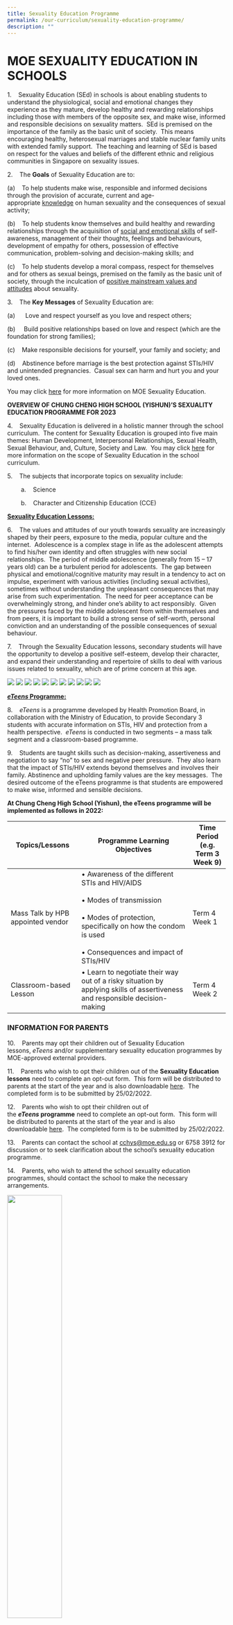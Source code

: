 ```yaml
---
title: Sexuality Education Programme
permalink: /our-curriculum/sexuality-education-programme/
description: ""
---
```

# **MOE SEXUALITY EDUCATION IN SCHOOLS**

1.    Sexuality Education (SEd) in schools is about enabling students to understand the physiological, social and emotional changes they experience as they mature, develop healthy and rewarding relationships including those with members of the opposite sex, and make wise, informed and responsible decisions on sexuality matters.  SEd is premised on the importance of the family as the basic unit of society.  This means encouraging healthy, heterosexual marriages and stable nuclear family units with extended family support.  The teaching and learning of SEd is based on respect for the values and beliefs of the different ethnic and religious communities in Singapore on sexuality issues.  

2.    The **Goals** of Sexuality Education are to:

(a)    To help students make wise, responsible and informed decisions through the provision of accurate, current and age-appropriate <u>knowledge</u> on human sexuality and the consequences of sexual activity;

(b)    To help students know themselves and build healthy and rewarding relationships through the acquisition of <u>social and emotional skills</u> of self-awareness, management of their thoughts, feelings and behaviours, development of empathy for others, possession of effective communication, problem-solving and decision-making skills; and

(c)    To help students develop a moral compass, respect for themselves and for others as sexual beings, premised on the family as the basic unit of society, through the inculcation of <u>positive mainstream values and attitudes</u> about sexuality.

3.    The **Key Messages** of Sexuality Education are:

(a)      Love and respect yourself as you love and respect others;

(b)     Build positive relationships based on love and respect (which are the foundation for strong families);

(c)    Make responsible decisions for yourself, your family and society; and

(d)    Abstinence before marriage is the best protection against STIs/HIV and unintended pregnancies.  Casual sex can harm and hurt you and your loved ones.

You may click [here](https://go.gov.sg/moe-sexuality-education) for more information on MOE Sexuality Education.

**OVERVIEW OF CHUNG CHENG HIGH SCHOOL (YISHUN)’S SEXUALITY EDUCATION PROGRAMME FOR 2023**

4.    Sexuality Education is delivered in a holistic manner through the school curriculum.  The content for Sexuality Education is grouped into five main themes: Human Development, Interpersonal Relationships, Sexual Health, Sexual Behaviour, and, Culture, Society and Law.  You may click [here](https://go.gov.sg/moe-sexuality-education-scope) for more information on the scope of Sexuality Education in the school curriculum.

5.    The subjects that incorporate topics on sexuality include:

        a.    Science

        b.    Character and Citizenship Education (CCE)

<u>**Sexuality Education Lessons:**</u>

6.    The values and attitudes of our youth towards sexuality are increasingly shaped by their peers, exposure to the media, popular culture and the internet.  Adolescence is a complex stage in life as the adolescent attempts to find his/her own identity and often struggles with new social relationships.  The period of middle adolescence (generally from 15 – 17 years old) can be a turbulent period for adolescents.  The gap between physical and emotional/cognitive maturity may result in a tendency to act on impulse, experiment with various activities (including sexual activities), sometimes without understanding the unpleasant consequences that may arise from such experimentation.  The need for peer acceptance can be overwhelmingly strong, and hinder one’s ability to act responsibly.  Given the pressures faced by the middle adolescent from within themselves and from peers, it is important to build a strong sense of self-worth, personal conviction and an understanding of the possible consequences of sexual behaviour.  

7.    Through the Sexuality Education lessons, secondary students will have the opportunity to develop a positive self-esteem, develop their character, and expand their understanding and repertoire of skills to deal with various issues related to sexuality, which are of prime concern at this age.

![](/images/Our%20Curriculum/Sexuality%20Education%20Programme/2023%20Info%20on%20SEd%20for%20schs%20website%20(Secondary%20Schools)_Page_01.jpg)
![](/images/Our%20Curriculum/Sexuality%20Education%20Programme/2023%20Info%20on%20SEd%20for%20schs%20website%20(Secondary%20Schools)_Page_02.jpg)
![](/images/Our%20Curriculum/Sexuality%20Education%20Programme/2023%20Info%20on%20SEd%20for%20schs%20website%20(Secondary%20Schools)_Page_03.jpg)
![](/images/Our%20Curriculum/Sexuality%20Education%20Programme/2023%20Info%20on%20SEd%20for%20schs%20website%20(Secondary%20Schools)_Page_04.jpg)
![](/images/Our%20Curriculum/Sexuality%20Education%20Programme/2023%20Info%20on%20SEd%20for%20schs%20website%20(Secondary%20Schools)_Page_05.jpg)
![](/images/Our%20Curriculum/Sexuality%20Education%20Programme/2023%20Info%20on%20SEd%20for%20schs%20website%20(Secondary%20Schools)_Page_06.jpg)
![](/images/Our%20Curriculum/Sexuality%20Education%20Programme/2023%20Info%20on%20SEd%20for%20schs%20website%20(Secondary%20Schools)_Page_07.jpg)
![](/images/Our%20Curriculum/Sexuality%20Education%20Programme/2023%20Info%20on%20SEd%20for%20schs%20website%20(Secondary%20Schools)_Page_08.jpg)
![](/images/Our%20Curriculum/Sexuality%20Education%20Programme/2023%20Info%20on%20SEd%20for%20schs%20website%20(Secondary%20Schools)_Page_09.jpg)
![](/images/Our%20Curriculum/Sexuality%20Education%20Programme/2023%20Info%20on%20SEd%20for%20schs%20website%20(Secondary%20Schools)_Page_10.jpg)
![](/images/Our%20Curriculum/Sexuality%20Education%20Programme/2023%20Info%20on%20SEd%20for%20schs%20website%20(Secondary%20Schools)_Page_11.jpg)


<u>***eTeens* Programme:**</u>

8.    _eTeens_ is a programme developed by Health Promotion Board, in collaboration with the Ministry of Education, to provide Secondary 3 students with accurate information on STIs, HIV and protection from a health perspective.  _eTeens_ is conducted in two segments – a mass talk segment and a classroom-based programme.

9.    Students are taught skills such as decision-making, assertiveness and negotiation to say “no” to sex and negative peer pressure.  They also learn that the impact of STIs/HIV extends beyond themselves and involves their family. Abstinence and upholding family values are the key messages.  The desired outcome of the eTeens programme is that students are empowered to make wise, informed and sensible decisions.

**At Chung Cheng High School (Yishun), the eTeens programme will be implemented as follows in 2022:**

| Topics/Lessons 	| Programme Learning Objectives 	| Time Period<br>(e.g. Term 3 Week 9) 	|
|---	|---	|---	|
| Mass Talk by HPB appointed vendor 	| • Awareness of the different STIs and HIV/AIDS<br><br>• Modes of transmission<br><br>• Modes of protection, specifically on how the condom is used<br><br>• Consequences and impact of STIs/HIV 	| Term 4 Week 1 	|
| Classroom-based Lesson 	| • Learn to negotiate their way out of a risky situation by applying skills of assertiveness and responsible decision-making 	| Term 4 Week 2 	|


### INFORMATION FOR PARENTS

10.    Parents may opt their children out of Sexuality Education lessons, _eTeens_ and/or supplementary sexuality education programmes by MOE-approved external providers.  

11.    Parents who wish to opt their children out of the **Sexuality Education lessons** need to complete an opt-out form.  This form will be distributed to parents at the start of the year and is also downloadable [here](/files/Annex%20A.pdf).  The completed form is to be submitted by 25/02/2022.

12.    Parents who wish to opt their children out of the **_eTeens_ programme** need to complete an opt-out form.  This form will be distributed to parents at the start of the year and is also downloadable [here](/files/Annex%20B.pdf).  The completed form is to be submitted by 25/02/2022.

13.    Parents can contact the school at [cchys@moe.edu.sg](mailto:cchys@moe.edu.sg) or 6758 3912 for discussion or to seek clarification about the school’s sexuality education programme.

14.    Parents, who wish to attend the school sexuality education programmes, should contact the school to make the necessary arrangements.


<img src="/images/pavilion.png" 
     style="width:50%">